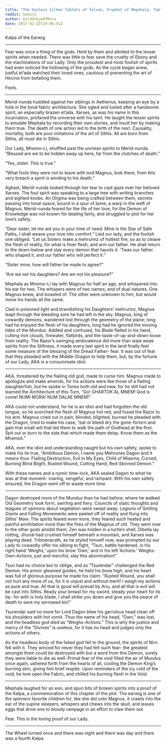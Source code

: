 ```yaml
---
title: "The Useless Silken Tablets of Telvan, Prophet of Mepahala- Tablet (3) \"The Wages of Love is Fear\""
reddit: 5w5oj3
author: GoldenEyeOfMora
date: 2017-02-25T19:06:41Z
---
```


Kalpa of the Earwig 

------

Fear was once a thing of the gods. Held by them and allotted to the lesser spirits when needed. There was little to fear save the cruelty of Ebony and the machinations of our Lady. Only the proudest and most foolish of spirits had even noticed the hollowing of the gods. As the cycle began anew, lustful et’ada watched their loved ones, cautious of preventing the art of Hircine from befalling them.

Fools.

-------

Merid-nunda huddled against her siblings in Aetherius, keeping an eye by a hole in the tonal fabric architecture. She ogled and lusted after a handsome spirit, an especially brazen et’ada. Xarxes, as was his name in this incarnation, profaned the universe with his taint. He taught the lesser spirits to emulate Mephala by recording their own stories, and insult her by making them true. The death of one action led to the birth of the next. Causality, mortality, both are poor imitations of the art of Sithis. All are born from Sithis, all must die in Sithis. 

Our Lady, Mnemo-Li, shuffled past the unclean spirits to Merid-nunda. “Blessed are we to be hidden away up here, far from the clutches of death.”

“Yes, sister. This is true.”

“What fools they were not to leave with lord Magnus, look there, from this very breach a spirit is winding to his death.”

Aghast, Merid-nunda looked through her tear to cast gaze over her beloved Xarxes. The foul spirit was speaking to a large tree with writing branches and sighted knobs. An Ohgma was being crafted between them, secrets passing into tonal space, bound in a spur of bone, a warp in the weft of Magnus. Merid-nunda feared for the life of her love, for the Demon of Knowledge was not known for dealing fairly, and struggled to plot for her love’s safety. 

“Dear sister, let me aid you in your time of need. Mine is the Star of Safe Paths, I shall weave your love into comfort.” Lied our lady, and the foolish one obliged. “Let us Sisters make a mehrunnz of hottest fire, so as to cleave the flesh of reality, for what is finer flesh, and arm our father. He shall return to the down-below and slay every demon that haunts it. ‘Twas our father who shaped it, and our father who will perfect it.”

“Sister mine, how will father be made to agree?”

“Are we not his daughters? Are we not his pleasure?”

Mephala as Mnemo-Li lay with Magnus for half an age, and whispered into his ear for two. The whispers were of two names, and of dual natures. One Magnus knew, and boasted of. The other were unknown to him, but would move his hands all the same. 

Clad in poisoned light and brandishing his Daughters’ mehrunnz, Magnus leapt through the bleeding sore he had left in the sky. Magnus, king of cowardly demons, wandered lost through the geometry of the plane; long had he enjoyed the flesh of his daughters, long had he ignored the moving tides of the Mundus. Addled and confused, his Blade flailed in his hand, cutting iron clouds, firewater, flatbirds, and the-taste-of-up-and-down loose from reality. The Razor’s swinging ambivalence did more than wipe weak spirits from the Stillness, it made every last spirit in the land finally feel some measure of the blessing of the Dread Father- fear. It was out of fear that they pleaded with the Middle-Dragon to help them, but, by the fortune of our Lady, AKA is a consummate idiot.

-------

AKA, threatened by the flailing old god, made to curse him. Magnus made to apologize and make amends, for his actions were like those of a flailing slaughterfish, but he spoke in Tones both old and new, for he still had not learned the Architecture of this Turn, “Go! GHARTOK AL MNEM! God is come! NUMI MORA! NUM DALAE MNEM!”

AKA could not understand, for he is an idiot and had forgotten the old tongue, so he scorched the flesh of Magnus hot red, and fused the Razor to his arm. Magnus cried out in pain, blinded, blighted, burned he pleaded with the Dragon, tried to make his case, “eat or bleed dry the gone-forlorn and gain that small will that led them to walk the path of Godhead at the first. Spit out or burn to the side that which made them delay. Know them as the Mnemoli.”

AKA, ever the idiot and understanding naught but his own safety, spoke to make his lie true, “Ambitious Demon, I name you Mehrunes Dagon and it means thus: Flailing Destruction, Evil in My Eyes, Child of Miasma, Cursed, Burning Blind Blight, Rusted Wound, Cutting Hand, Red-Skinned Demon.”

With these names and a nymic time-lock, AKA sealed Dagon to what he was at that moment- roaring, vengeful, and rampant. With his own safety ensured, the Dragon went off to waste more time.

--------

Dagon destroyed more of the Mundus than he had before; where he walked Old Geometry took form, swirling and fiery. Councils of static thoughts and leagues of opinions about vegetation were swept away. Legions of Smiling Giants and Falling Movements were peeled off of reality and flung into Sithis’ Maw. The spirits feared even more, they feared such heated and painful annihilation more than the fires of the Magnus of old. They went now to the other gods amidst them; Zen was hidden in a turtle’s shell, Dibella lay rotting, Jhunal had crushed himself beneath a mountain, and Xarxes was playing dead. Triboenacath, as he styled himself now, was prompted by our Lady to cowardly offer his sibling to fight, “Tsun, battle hardened, in his right hand ‘Weighs,’ upon his brow ‘Own,’ and in his left ‘Actions.’ Weighs-Own-Actions, just and merciful, slay this abomination!”

Tsun had no choice but to oblige, and as “Tsurendar” challenged the Red Demon. His armor gleamed golden, he held his brow high, and his heart was full of glorious purpose he made his claim: “Rusted Wound, you shall not hurt any more of us, for it is unjust and without merit! I weigh my actions as pure and true. All that is good will prevail by Anu, and all that is evil will be cast into Sithis. Ready your breast for my sword, steady your heart for its tip- for with is holy blade, I shall strike you down and give you the peace of death to save my sorrowed kin!”

Tsurendar said no more for Lord Dagon blew his garrulous head clean off his shoulders with hot vomit. Thus the name of his head, “Own,” was lost, and the headless god died as “Weighs-Actions.” This is why the justice and mercy of the “Divines” is useless, for it has no head and judges only the actions of others. 

As the headless body of the failed god fell to the ground, the spirits of Nirn fell with it. They winced for never they had felt such fear- the greatest amongst them could be destroyed with but a word from this Demon, surely they were liable to die as well. Primal fear of the void filled the air of Mundus once again, ushered forth from the hearts of all, cooling the Demon King’s burning skin, giving him brief respite. Upon reminders of the icy cold of the void, he tore open the Fabric, and chilled his burning flesh in the Void.

-------

Mephala laughed for an eon, and spun bits of broken spirits into a proof of the Kalpa, a commemoration of this chapter of the plot. The earwig is one of the spinners favorite children for, like she did unto Magnus, it crawls into the ear of the supine sleepers, whispers and chews into the skull, and leaves eggs that drive one to bloody rampage in an effort to claw them out. 

Fear. This is the loving proof of our Lady. 

-------

The Wheel turned once and there was night and there was day and there was a fourth Kalpa.

